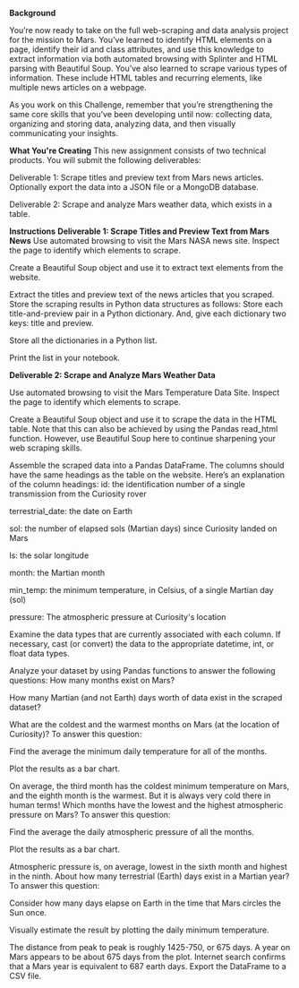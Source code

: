 **Background**

You’re now ready to take on the full web-scraping and data analysis project for the mission to Mars. You’ve learned to identify HTML elements on a page, identify their id and class attributes, and use this knowledge to extract information via both automated browsing with Splinter and HTML parsing with Beautiful Soup. You’ve also learned to scrape various types of information. These include HTML tables and recurring elements, like multiple news articles on a webpage.

As you work on this Challenge, remember that you’re strengthening the same core skills that you’ve been developing until now: collecting data, organizing and storing data, analyzing data, and then visually communicating your insights.

**What You're Creating**
This new assignment consists of two technical products. You will submit the following deliverables:

Deliverable 1: Scrape titles and preview text from Mars news articles. Optionally export the data into a JSON file or a MongoDB database.

Deliverable 2: Scrape and analyze Mars weather data, which exists in a table.

**Instructions**
**Deliverable 1: Scrape Titles and Preview Text from Mars News**
Use automated browsing to visit the Mars NASA news site. Inspect the page to identify which elements to scrape.
  

Create a Beautiful Soup object and use it to extract text elements from the website.
  
Extract the titles and preview text of the news articles that you scraped. Store the scraping results in Python data structures as follows:
Store each title-and-preview pair in a Python dictionary. And, give each dictionary two keys: title and preview.

Store all the dictionaries in a Python list.
  

Print the list in your notebook.
  

  
**Deliverable 2: Scrape and Analyze Mars Weather Data**
  
Use automated browsing to visit the Mars Temperature Data Site. Inspect the page to identify which elements to scrape.
  

Create a Beautiful Soup object and use it to scrape the data in the HTML table. Note that this can also be achieved by using the Pandas read_html function. However, use Beautiful Soup here to continue sharpening your web scraping skills.
  

Assemble the scraped data into a Pandas DataFrame. The columns should have the same headings as the table on the website. Here’s an explanation of the column headings:
id: the identification number of a single transmission from the Curiosity rover

terrestrial_date: the date on Earth
  
sol: the number of elapsed sols (Martian days) since Curiosity landed on Mars
  
ls: the solar longitude
  
month: the Martian month
  
min_temp: the minimum temperature, in Celsius, of a single Martian day (sol)
  
pressure: The atmospheric pressure at Curiosity's location
    

Examine the data types that are currently associated with each column. If necessary, cast (or convert) the data to the appropriate datetime, int, or float data types.
  
Analyze your dataset by using Pandas functions to answer the following questions:
How many months exist on Mars?
  
How many Martian (and not Earth) days worth of data exist in the scraped dataset?
    

What are the coldest and the warmest months on Mars (at the location of Curiosity)? To answer this question:

Find the average the minimum daily temperature for all of the months.
  

Plot the results as a bar chart.
  

On average, the third month has the coldest minimum temperature on Mars, and the eighth month is the warmest. But it is always very cold there in human terms!
Which months have the lowest and the highest atmospheric pressure on Mars? To answer this question:

Find the average the daily atmospheric pressure of all the months.
  

Plot the results as a bar chart.
  
Atmospheric pressure is, on average, lowest in the sixth month and highest in the ninth.
About how many terrestrial (Earth) days exist in a Martian year? To answer this question:

Consider how many days elapse on Earth in the time that Mars circles the Sun once.

Visually estimate the result by plotting the daily minimum temperature.

  

The distance from peak to peak is roughly 1425-750, or 675 days. A year on Mars appears to be about 675 days from the plot. Internet search confirms that a Mars year is equivalent to 687 earth days.
Export the DataFrame to a CSV file.
  



